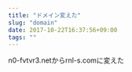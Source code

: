 ```yaml
---
title: "ドメイン変えた"
slug: "domain"
date: 2017-10-22T16:37:56+09:00
tags: ""
---
```

n0-fvtvr3.netからrnl-s.comに変えた
